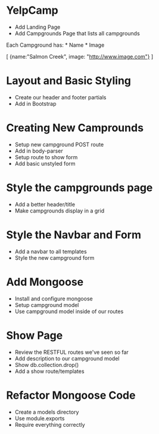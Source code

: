 # YelpCamp

* Add Landing Page
* Add Campgrounds Page that lists all campgrounds

Each Campground has:
    * Name
    * Image
    
[
    {name:"Salmon Creek", image: "http://www.image.com"}
]

# Layout and Basic Styling
* Create our header and footer partials
* Add in Bootstrap

# Creating New Camprounds
* Setup new campground POST route
* Add in body-parser
* Setup route to show form
* Add basic unstyled form

# Style the campgrounds page
* Add a better header/title
* Make campgrounds display in a grid

# Style the Navbar and Form
* Add a navbar to all templates
* Style the new campground form

# Add Mongoose
* Install and configure mongoose
* Setup campground model
* Use campground model inside of our routes

# Show Page
* Review the RESTFUL routes we've seen so far
* Add description to our campground model
* Show db.collection.drop()
* Add a show route/templates

# Refactor Mongoose Code
* Create a models directory
* Use module.exports
* Require everything correctly
